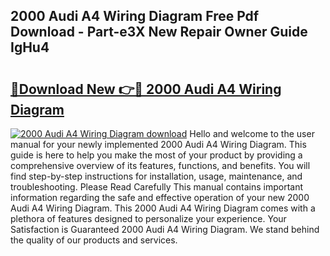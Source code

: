 ## 2000 Audi A4 Wiring Diagram Free Pdf Download - Part-e3X New Repair Owner Guide IgHu4

# <h2><a href="http://dfjwtr.blite.top/?on=2000+Audi+A4+Wiring+Diagram">🔗Download New 👉🔴 2000 Audi A4 Wiring Diagram</a></h2>

[![2000 Audi A4 Wiring Diagram download](https://i.imgur.com/lujVjoI.png)](http://dfjwtr.blite.top/?on=2000+Audi+A4+Wiring+Diagram)
Hello and welcome to the user manual for your newly implemented 2000 Audi A4 Wiring Diagram. This guide is here to help you make the most of your product by providing a comprehensive overview of its features, functions, and benefits. You will find step-by-step instructions for installation, usage, maintenance, and troubleshooting. Please Read Carefully This manual contains important information regarding the safe and effective operation of your new 2000 Audi A4 Wiring Diagram. This 2000 Audi A4 Wiring Diagram comes with a plethora of features designed to personalize your experience. Your Satisfaction is Guaranteed 2000 Audi A4 Wiring Diagram. We stand behind the quality of our products and services.
